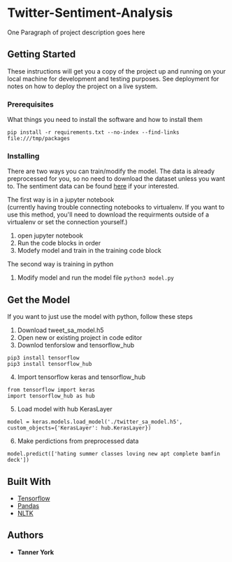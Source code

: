 # Twitter-Sentiment-Analysis

One Paragraph of project description goes here

## Getting Started

These instructions will get you a copy of the project up and running on your local machine for development and testing purposes. See deployment for notes on how to deploy the project on a live system.

### Prerequisites

What things you need to install the software and how to install them

```pip install -r requirements.txt --no-index --find-links file:///tmp/packages```

### Installing

There are two ways you can train/modify the model. The data is already preprocessed for you, so no need to download the dataset unless you want to. The sentiment data can be found [here](https://www.kaggle.com/kazanova/sentiment140) if your interested.

The first way is in a jupyter notebook <br>
(currently having trouble connecting notebooks to virtualenv. If you want to use this method, you'll need to download the requirments outside of a virtualenv or set the connection yourself.)

1. open jupyter notebook
2. Run the code blocks in order
3. Modefy model and train in the training code block

The second way is training in python

1. Modify model and run the model file
```python3 model.py```

## Get the Model
If you want to just use the model with python, follow these steps

1. Download tweet_sa_model.h5
2. Open new or existing project in code editor
3. Downlod tenforslow and tensorflow_hub
```
pip3 install tensorflow
pip3 install tensorflow_hub
```
4. Import tensorflow keras and tensorflow_hub
```
from tensorflow import keras
import tensorflow_hub as hub
```
5. Load model with hub KerasLayer<br>
```
model = keras.models.load_model('./twitter_sa_model.h5', custom_objects={'KerasLayer': hub.KerasLayer})
```
6. Make perdictions from preprocessed data<br>
```
model.predict(['hating summer classes loving new apt complete bamfin deck'])
```



## Built With

* [Tensorflow](https://www.tensorflow.org)
* [Pandas](https://pandas.pydata.org)
* [NLTK](https://www.nltk.org)


## Authors

* **Tanner York**

